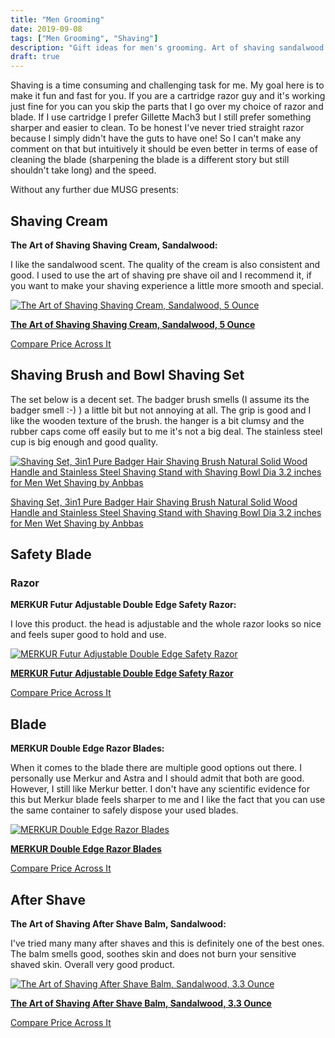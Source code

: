 ```yaml
---
title: "Men Grooming"
date: 2019-09-08
tags: ["Men Grooming", "Shaving"]
description: "Gift ideas for men's grooming. Art of shaving sandalwood shaving cream, merkur futur adjustable double edge safety razor"
draft: true
---
```


<!-- # Ultimate Men Grooming Guide -->
Shaving is a time consuming and challenging task for me. My goal here is to make it fun and fast for you. If you are a cartridge razor guy and it's working just fine for you can you skip the parts that I go over my choice of razor and blade. If I use cartridge I prefer Gillette Mach3 but I still prefer something sharper and easier to clean. To be honest I've never tried straight razor because I simply didn't have the guts to have one! So I can't make any comment on that but intuitively it should be even better in terms of ease of cleaning the blade (sharpening the blade is a different story but still shouldn't take long) and the speed.

Without any further due MUSG presents:

## Shaving Cream
**The Art of Shaving Shaving Cream, Sandalwood:**

I like the sandalwood scent. The quality of the cream is also consistent and good. I used to use the art of shaving pre shave oil and I recommend it, if you want to make your shaving experience a little more smooth and special.

[![The Art of Shaving Shaving Cream, Sandalwood, 5 Ounce](https://images-na.ssl-images-amazon.com/images/I/81M9I5%2BN2LL._SX330_.jpg)](https://www.amazon.com/Art-Shaving-Cream-Sandalwood-Ounce/dp/B000FGWU0W/ref=sr_1_3?crid=RLN6VWYZY5UL&amp;keywords=the+art+of+shaving+shaving+cream+sandalwood&amp;qid=1567978975&amp;s=gateway&amp;sprefix=the+art+of+shaving+shaving+cream+sa%2Caps%2C186&amp;sr=8-3&_encoding=UTF8&tag=didellc-20&linkCode=ur2&linkId=c8c63163ec4a224722d640926aab6a26&camp=1789&creative=9325)

[**The Art of Shaving Shaving Cream, Sandalwood, 5 Ounce**](https://www.amazon.com/Art-Shaving-Cream-Sandalwood-Ounce/dp/B000FGWU0W/ref=sr_1_3?crid=RLN6VWYZY5UL&amp;keywords=the+art+of+shaving+shaving+cream+sandalwood&amp;qid=1567978975&amp;s=gateway&amp;sprefix=the+art+of+shaving+shaving+cream+sa%2Caps%2C186&amp;sr=8-3&_encoding=UTF8&tag=didellc-20&linkCode=ur2&linkId=c8c63163ec4a224722d640926aab6a26&camp=1789&creative=9325)

<!--more-->

[Compare Price Across It](http://comparepriceacross.com:1313/?sqr=The%20Art%20of%20Shaving%20Shaving%20Cream,%20Sandalwood)


<script async src="https://pagead2.googlesyndication.com/pagead/js/adsbygoogle.js"></script>
<!-- cpa -->
<ins class="adsbygoogle"
     style="display:block"
     data-ad-client="ca-pub-2843564932689995"
     data-ad-slot="3526097725"
     data-ad-format="auto"
     data-full-width-responsive="true"></ins>
<script>
     (adsbygoogle = window.adsbygoogle || []).push({});
</script>


## Shaving Brush and Bowl Shaving Set

The set below is a decent set. The badger brush smells (I assume its the badger smell :-) ) a little bit but not annoying at all. The grip is good and I like the wooden texture of the brush. the hanger is a bit clumsy and the rubber caps come off easily but to me it's not a big deal. The stainless steel cup is big enough and good quality.

[![Shaving Set, 3in1 Pure Badger Hair Shaving Brush Natural Solid Wood Handle and Stainless Steel Shaving Stand with Shaving Bowl Dia 3.2 inches for Men Wet Shaving by Anbbas](https://images-na.ssl-images-amazon.com/images/I/71-hsyVRPrL._SY500_.jpg)](https://www.amazon.com/gp/product/B0721X4G2K/ref=ppx_yo_dt_b_asin_title_o03_s00?ie=UTF8&amp;th=1&_encoding=UTF8&tag=didellc-20&linkCode=ur2&linkId=e143d572cf0772df73f3088b4cf5f373&camp=1789&creative=9325
)

[Shaving Set, 3in1 Pure Badger Hair Shaving Brush Natural Solid Wood Handle and Stainless Steel Shaving Stand with Shaving Bowl Dia 3.2 inches for Men Wet Shaving by Anbbas](https://www.amazon.com/gp/product/B0721X4G2K/ref=ppx_yo_dt_b_asin_title_o03_s00?ie=UTF8&amp;th=1&_encoding=UTF8&tag=didellc-20&linkCode=ur2&linkId=e143d572cf0772df73f3088b4cf5f373&camp=1789&creative=9325
)


## Safety Blade

### Razor

**MERKUR Futur Adjustable Double Edge Safety Razor:**

I love this product. the head is adjustable and the whole razor looks so nice and feels super good to hold and use.

[![MERKUR Futur Adjustable Double Edge Safety Razor](https://images-na.ssl-images-amazon.com/images/I/51glL1wT-EL._SY500_.jpg)](https://www.amazon.com/MERKUR-MK-70M-Adjustable-Double-Safety/dp/B000G0JZYQ/ref=sr_1_5?crid=951MRJ6RUOJS&amp;keywords=merkur%2Bsafety%2Brazor&amp;qid=1567975717&amp;s=beauty&amp;sprefix=merkur%2Bsa%2Cbeauty%2C187&amp;sr=1-5&amp;th=1&_encoding=UTF8&tag=didellc-20&linkCode=ur2&linkId=0566585e35c025f985fcf0b44b5440b4&camp=1789&creative=9325)

[**MERKUR Futur Adjustable Double Edge Safety Razor**](https://www.amazon.com/MERKUR-MK-70M-Adjustable-Double-Safety/dp/B000G0JZYQ/ref=sr_1_5?crid=951MRJ6RUOJS&amp;keywords=merkur%2Bsafety%2Brazor&amp;qid=1567975717&amp;s=beauty&amp;sprefix=merkur%2Bsa%2Cbeauty%2C187&amp;sr=1-5&amp;th=1&_encoding=UTF8&tag=didellc-20&linkCode=ur2&linkId=0566585e35c025f985fcf0b44b5440b4&camp=1789&creative=9325)

[Compare Price Across It](http://comparepriceacross.com:1313/?sqr=MERKUR%20Futur%20Adjustable%20Double%20Edge%20Safety%20Razor)

<script async src="https://pagead2.googlesyndication.com/pagead/js/adsbygoogle.js"></script>
<!-- cpa -->
<ins class="adsbygoogle"
     style="display:block"
     data-ad-client="ca-pub-2843564932689995"
     data-ad-slot="3526097725"
     data-ad-format="auto"
     data-full-width-responsive="true"></ins>
<script>
     (adsbygoogle = window.adsbygoogle || []).push({});
</script>

## Blade
**MERKUR Double Edge Razor Blades:**

When it comes to the blade there are multiple good options out there. I personally use Merkur and Astra and I should admit that both are good. However, I still like Merkur better. I don't have any scientific evidence for this but Merkur blade feels sharper to me and I like the fact that you can use the same container to safely dispose your used blades.


[![MERKUR Double Edge Razor Blades](https://images-na.ssl-images-amazon.com/images/I/81XksFg3cBL._SX400_.jpg)](https://www.amazon.com/Merkur-Razor-Double-Edge-Razor-Blades/dp/B000JPMHWK/ref=sr_1_3?keywords=MERKUR%2Bblades&amp;qid=1567975900&amp;s=gateway&amp;sr=8-3&amp;th=1&_encoding=UTF8&tag=didellc-20&linkCode=ur2&linkId=3da6cfdde6f7fbabe95762f46ebc178f&camp=1789&creative=9325)

[**MERKUR Double Edge Razor Blades**](https://www.amazon.com/Merkur-Razor-Double-Edge-Razor-Blades/dp/B000JPMHWK/ref=sr_1_3?keywords=MERKUR%2Bblades&amp;qid=1567975900&amp;s=gateway&amp;sr=8-3&amp;th=1&_encoding=UTF8&tag=didellc-20&linkCode=ur2&linkId=3da6cfdde6f7fbabe95762f46ebc178f&camp=1789&creative=9325)

[Compare Price Across It](http://comparepriceacross.com:1313/?sqr=MERKUR%20Double%20Edge%20Razor%20Blades)

## After Shave
**The Art of Shaving After Shave Balm, Sandalwood:**

I've tried many many after shaves and this is definitely one of the best ones. The balm smells good, soothes skin and does not burn your sensitive shaved skin. Overall very good product.

[![The Art of Shaving After Shave Balm, Sandalwood, 3.3 Ounce](https://images-na.ssl-images-amazon.com/images/I/616EW-q9uXL._SX422_.jpg)](https://www.amazon.com/Art-Shaving-After-Shave-Sandalwood-Packaging/dp/B000FGVJWW?&_encoding=UTF8&tag=didellc-20&linkCode=ur2&linkId=55455007c93aa8d34e6979211c97e180&camp=1789&creative=9325)

[**The Art of Shaving After Shave Balm, Sandalwood, 3.3 Ounce**](https://www.amazon.com/Art-Shaving-After-Shave-Sandalwood-Packaging/dp/B000FGVJWW?&_encoding=UTF8&tag=didellc-20&linkCode=ur2&linkId=55455007c93aa8d34e6979211c97e180&camp=1789&creative=9325)

[Compare Price Across It](http://comparepriceacross.com:1313/?sqr=The%20Art%20of%20Shaving%20After%20Shave%20Balm,%20Sandalwood,%203.3%20Ounce)

<script async src="https://pagead2.googlesyndication.com/pagead/js/adsbygoogle.js"></script>
<!-- cpa -->
<ins class="adsbygoogle"
     style="display:block"
     data-ad-client="ca-pub-2843564932689995"
     data-ad-slot="3526097725"
     data-ad-format="auto"
     data-full-width-responsive="true"></ins>
<script>
     (adsbygoogle = window.adsbygoogle || []).push({});
</script>
